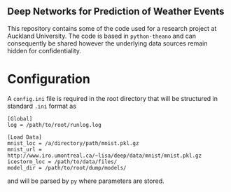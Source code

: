 Deep Networks for Prediction of Weather Events 
---

This repository contains some of the code used for a research project at Auckland University. The code is based in `python-theano` and can consequently be shared however the underlying data sources remain hidden for confidentiality.

# Configuration

A `config.ini` file is required in the root directory that will be structured in standard `.ini` format as

```
[Global]
log = /path/to/root/runlog.log

[Load Data]
mnist_loc = /a/directory/path/mnist.pkl.gz
mnist_url = http://www.iro.umontreal.ca/~lisa/deep/data/mnist/mnist.pkl.gz
icestorm_loc = /path/to/data/files/
model_dir = /path/to/root/dump/models/
```

and will be parsed by `py` where parameters are stored.